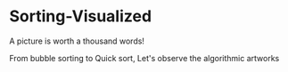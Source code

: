 # Sorting-Visualized

A picture is worth a thousand words!

From bubble sorting to Quick sort, Let's observe the algorithmic artworks
